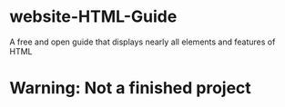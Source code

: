 # website-HTML-Guide

A free and open guide that displays nearly all elements and features of HTML

# Warning: Not a finished project
